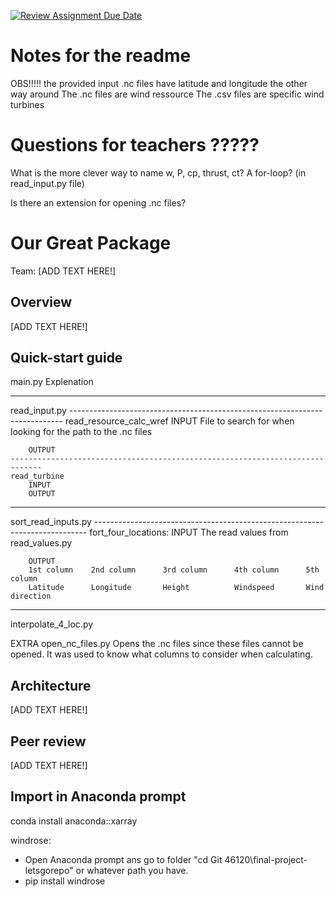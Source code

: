 [![Review Assignment Due Date](https://classroom.github.com/assets/deadline-readme-button-22041afd0340ce965d47ae6ef1cefeee28c7c493a6346c4f15d667ab976d596c.svg)](https://classroom.github.com/a/zjSXGKeR)

# Notes for the readme
OBS!!!!! the provided input .nc files have latitude and longitude the other way around
The .nc files are wind ressource
The .csv files are specific wind turbines

# Questions for teachers ?????
What is the more clever way to name w, P, cp, thrust, ct? A for-loop? (in read_input.py file)

Is there an extension for opening .nc files?
# Our Great Package

Team: [ADD TEXT HERE!]

## Overview

[ADD TEXT HERE!]

## Quick-start guide
main.py
    Explenation
________________________________________________________________________________
read_input.py
    ----------------------------------------------------------------------------
    read_resource_calc_wref
        INPUT
        File to search for when looking for the path to the .nc files

        OUTPUT
    -----------------------------------------------------------------------------
    read_turbine
        INPUT
        OUTPUT
________________________________________________________________________________
sort_read_inputs.py
    ----------------------------------------------------------------------------
    fort_four_locations:
        INPUT
        The read values from read_values.py
        
        OUTPUT
        1st column    2nd column      3rd column      4th column      5th column
        Latitude      Longitude       Height          Windspeed       Wind direction
_________________________________________________________________________________
interpolate_4_loc.py


EXTRA
open_nc_files.py
    Opens the .nc files since these files cannot be opened. It was used to know what columns to consider when calculating. 

## Architecture

[ADD TEXT HERE!]

## Peer review

[ADD TEXT HERE!]

## Import in Anaconda prompt
conda install anaconda::xarray

windrose:
- Open Anaconda prompt ans go to folder "cd Git 46120\final-project-letsgorepo" or whatever path you have.
- pip install windrose